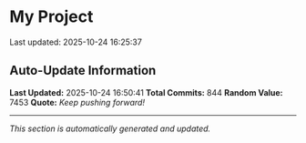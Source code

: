 # My Project


Last updated: 2025-10-24 16:25:37



















































































































































































































































































































































































































































































































































































































































































































































































































































































































































































































































































































































































































































































## Auto-Update Information

**Last Updated:** 2025-10-24 16:50:41
**Total Commits:** 844
**Random Value:** 7453
**Quote:** _Keep pushing forward!_

---
_This section is automatically generated and updated._